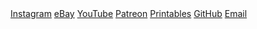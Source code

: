 <div class="big-links">
  <a class="instagram" href="https://www.instagram.com/rain__and__storm/">Instagram</a>
  <a class="ebay" href="https://www.ebay.com/usr/rainandstorm">eBay</a>
  <!-- TODO: link to Etsy -->
  <!-- TODO: link to Mercari -->
  <a class="youtube" href="https://www.youtube.com/@RainAndStorm">YouTube</a>
  <a class="patreon" href="https://www.patreon.com/RainAndStorm">Patreon</a>
  <a class="printables" href="https://www.printables.com/@RainAndStorm/models">Printables</a>
  <a class="github" href="https://github.com/Rain-And-Storm">GitHub</a>
  <a class="email" href="mailto:randst@pm.me?subject=Ahoy%20Capt%E2%80%99n!">Email</a>

  <!-- - [Links](https://linktr.ee/RainAndStorm) -->
  <!-- https://www.last.fm/user/RainAndStorm -->
  <!-- link to merch on fourthwall (or use Patreon instead?) -->
</div>
